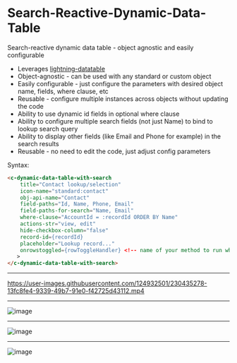 # Search-Reactive-Dynamic-Data-Table
Search-reactive dynamic data table - object agnostic and easily configurable
* Leverages [lightning-datatable](https://developer.salesforce.com/docs/component-library/bundle/lightning-datatable/example)
* Object-agnostic - can be used with any standard or custom object
* Easily configurable - just configure the parameters with desired object name, fields, where clause, etc
* Reusable - configure multiple instances across objects without updating the code
* Ability to use dynamic id fields in optional where clause
* Ability to configure multiple search fields (not just Name) to bind to lookup search query
* Ability to display other fields (like Email and Phone for example) in the search results
* Reusable - no need to edit the code, just adjust config parameters

Syntax:
```html
<c-dynamic-data-table-with-search
    title="Contact lookup/selection"
    icon-name="standard:contact"
    obj-api-name="Contact"
    field-paths="Id, Name, Phone, Email"
    field-paths-for-search="Name, Email"
    where-clause="AccountId = :recordId ORDER BY Name"
    actions-str="view, edit"
    hide-checkbox-column="false"
    record-id={recordId}
    placeholder="Lookup record..."
    onrowstoggled={rowToggleHandler} <!-- name of your method to run when user toggles the checkbox on a row -->
   >
</c-dynamic-data-table-with-search>
```

--------------------------------

https://user-images.githubusercontent.com/124932501/230435278-13fc8fe4-9339-49b7-91e0-f42725d43112.mp4

--------------------------------

![image](https://user-images.githubusercontent.com/124932501/229316105-ae37e46f-f76a-4e92-b491-b78bfcac6127.png)

--------------------------------

![image](https://user-images.githubusercontent.com/124932501/229316126-d00f6f68-e621-4845-af72-7ff8e5543f89.png)

--------------------------------

![image](https://user-images.githubusercontent.com/124932501/229316134-97d17df6-678c-4c85-a8c9-7ec2324febff.png)
